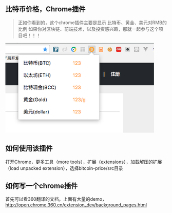 ## 比特币价格，Chrome插件
> 正如你看到的，这个chrome插件主要是显示 比特币、黄金、美元对RMB的比例
> 如果你对区块链、前端技术，以及投资感兴趣，那就一起参与这个项目吧！！！

![./doc/bitcoin.png](./doc/bitcoin.png)

## 如何使用该插件
打开Chrome，更多工具（more tools），扩展（extensions），加载解压的扩展（load unpacked extension），选择bitcoin-price/src目录

## 如何写一个chrome插件
首先可以看360翻译的文档，上面有大量的demo，http://open.chrome.360.cn/extension_dev/background_pages.html
